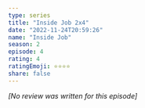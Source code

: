 ```yaml
---
type: series
title: "Inside Job 2x4"
date: "2022-11-24T20:59:26"
name: "Inside Job"
season: 2
episode: 4
rating: 4
ratingEmoji: ⭐️⭐️⭐️⭐️
share: false
---
```


*[No review was written for this episode]*
